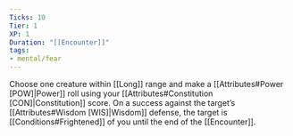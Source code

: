 ```yaml
---
Ticks: 10
Tier: 1
XP: 1
Duration: "[[Encounter]]"
tags:
- mental/fear
---
```

Choose one creature within [[Long]] range and make a [[Attributes#Power [POW]|Power]] roll using your [[Attributes#Constitution [CON]|Constitution]] score. On a success against the target’s [[Attributes#Wisdom [WIS]|Wisdom]] defense, the target is [[Conditions#Frightened]] of you until the end of the [[Encounter]].
